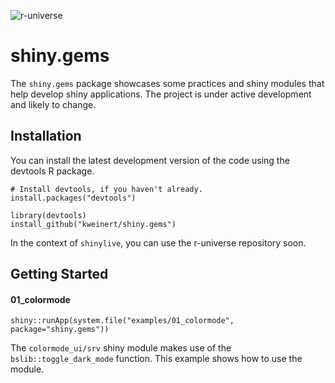 ![r-universe](https://kweinert.r-universe.dev/badges/shiny.gems)

shiny.gems
==========

The `shiny.gems` package showcases some practices and shiny modules that help develop shiny applications. The project is under active development and likely to change.

Installation
------------

You can install the latest development version of the code using the devtools R package.

```
# Install devtools, if you haven't already.
install.packages("devtools")

library(devtools)
install_github("kweinert/shiny.gems")
```

In the context of `shinylive`, you can use the r-universe repository soon.


Getting Started
---------------

#### 01_colormode

```
shiny::runApp(system.file("examples/01_colormode", package="shiny.gems"))
```

The `colormode_ui/srv` shiny module makes use of the `bslib::toggle_dark_mode` function. This example shows how to use the module.




